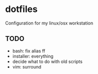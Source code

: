 # dotfiles
Configuration for my linux/osx workstation

## TODO
* bash: fix alias ff
* installer: everything
* decide what to do with old scripts
* vim: surround
